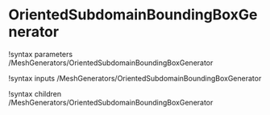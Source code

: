 # OrientedSubdomainBoundingBoxGenerator

!syntax parameters /MeshGenerators/OrientedSubdomainBoundingBoxGenerator

!syntax inputs /MeshGenerators/OrientedSubdomainBoundingBoxGenerator

!syntax children /MeshGenerators/OrientedSubdomainBoundingBoxGenerator
